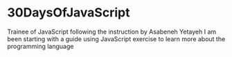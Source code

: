 # 30DaysOfJavaScript
Trainee of JavaScript following the instruction by Asabeneh Yetayeh
I am been starting with a guide using JavaScript exercise to learn more about the programming language
